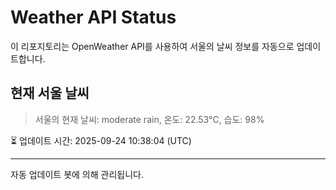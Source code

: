 
# Weather API Status

이 리포지토리는 OpenWeather API를 사용하여 서울의 날씨 정보를 자동으로 업데이트합니다.

## 현재 서울 날씨
> 서울의 현재 날씨: moderate rain, 온도: 22.53°C, 습도: 98%

⏳ 업데이트 시간: 2025-09-24 10:38:04 (UTC)

---
자동 업데이트 봇에 의해 관리됩니다.
